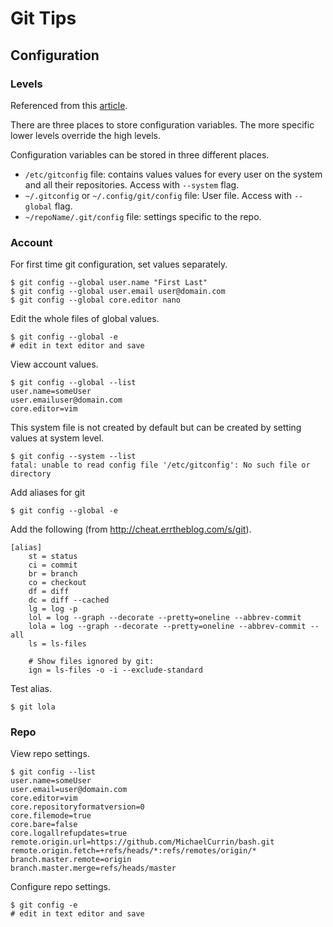 # Git Tips

## Configuration

### Levels

Referenced from this [article](https://git-scm.com/book/en/v2/Getting-Started-First-Time-Git-Setup).

There are three places to store configuration variables. The more specific lower levels override the high levels.

Configuration variables can be stored in three different places.

* `/etc/gitconfig` file: contains values values for every user on the system and all their repositories. Access with `--system` flag.
* `~/.gitconfig` or `~/.config/git/config` file: User file. Access with `--global` flag.
* `~/repoName/.git/config` file: settings specific to the repo.


### Account

For first time git configuration, set values separately.
```
$ git config --global user.name "First Last"
$ git config --global user.email user@domain.com
$ git config --global core.editor nano
```

Edit the whole files of global values.
```
$ git config --global -e
# edit in text editor and save
```

View account values.
```
$ git config --global --list
user.name=someUser
user.emailuser@domain.com
core.editor=vim
```

This system file is not created by default but can be created by setting values at system level.
```
$ git config --system --list
fatal: unable to read config file '/etc/gitconfig': No such file or directory
```

Add aliases for git
```
$ git config --global -e
```
Add the following (from http://cheat.errtheblog.com/s/git).
```
[alias]
    st = status
    ci = commit
    br = branch
    co = checkout
    df = diff
    dc = diff --cached
    lg = log -p
    lol = log --graph --decorate --pretty=oneline --abbrev-commit
    lola = log --graph --decorate --pretty=oneline --abbrev-commit --all
    ls = ls-files

    # Show files ignored by git:
    ign = ls-files -o -i --exclude-standard
```
Test alias.
```
$ git lola
```

### Repo

View repo settings.
```
$ git config --list
user.name=someUser
user.email=user@domain.com
core.editor=vim
core.repositoryformatversion=0
core.filemode=true
core.bare=false
core.logallrefupdates=true
remote.origin.url=https://github.com/MichaelCurrin/bash.git
remote.origin.fetch=+refs/heads/*:refs/remotes/origin/*
branch.master.remote=origin
branch.master.merge=refs/heads/master
```

Configure repo settings.
```
$ git config -e
# edit in text editor and save
```
